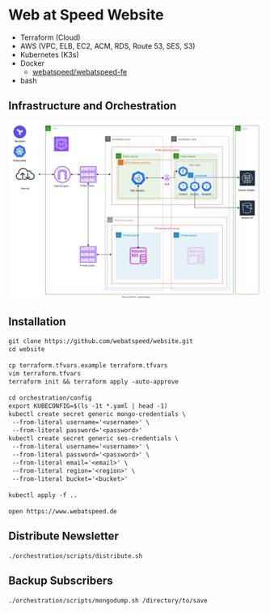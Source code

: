 # Web at Speed Website

- Terraform (Cloud)
- AWS (VPC, ELB, EC2, ACM, RDS, Route 53, SES, S3)
- Kubernetes (K3s)
- Docker
    - [webatspeed/webatspeed-fe](https://hub.docker.com/r/webatspeed/webatspeed-fe/tags)
- bash

## Infrastructure and Orchestration

![Infrastructure and Orchestration](infra.svg "Infrastructure and Orchestration")

## Installation

```
git clone https://github.com/webatspeed/website.git
cd website

cp terraform.tfvars.example terraform.tfvars
vim terraform.tfvars
terraform init && terraform apply -auto-approve

cd orchestration/config
export KUBECONFIG=$(ls -1t *.yaml | head -1)
kubectl create secret generic mongo-credentials \
 --from-literal username='<username>' \
 --from-literal password='<password>'
kubectl create secret generic ses-credentials \
 --from-literal username='<username>' \
 --from-literal password='<password>' \
 --from-literal email='<email>' \
 --from-literal region='<region>' \
 --from-literal bucket='<bucket>'

kubectl apply -f ..

open https://www.webatspeed.de
```

## Distribute Newsletter

```
./orchestration/scripts/distribute.sh
```

## Backup Subscribers

```
./orchestration/scripts/mongodump.sh /directory/to/save
```
